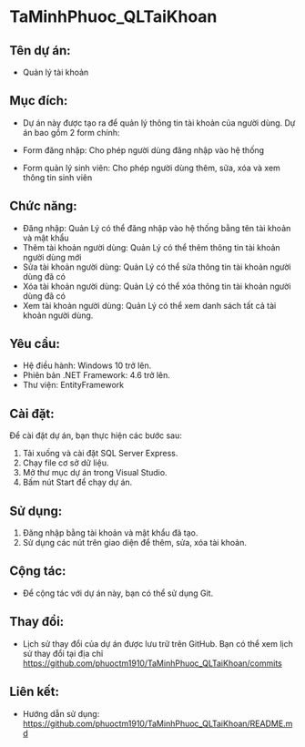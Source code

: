 # TaMinhPhuoc_QLTaiKhoan

## Tên dự án: 
* Quản lý tài khoản

## Mục đích: 
* Dự án này được tạo ra để quản lý thông tin tài khoản của người dùng. Dự án bao gồm 2 form chính:

* Form đăng nhập: Cho phép người dùng đăng nhập vào hệ thống
* Form quản lý sinh viên: Cho phép người dùng thêm, sửa, xóa và xem thông tin sinh viên

## Chức năng:

* Đăng nhập: Quản Lý có thể đăng nhập vào hệ thống bằng tên tài khoản và mật khẩu
* Thêm tài khoản người dùng: Quản Lý có thể thêm thông tin tài khoản người dùng mới
* Sửa tài khoản người dùng: Quản Lý có thể sửa thông tin tài khoản người dùng đã có
* Xóa tài khoản người dùng: Quản Lý có thể xóa thông tin tài khoản người dùng đã có
* Xem tài khoản người dùng: Quản Lý có thể xem danh sách tất cả tài khoản người dùng.

## Yêu cầu:

* Hệ điều hành: Windows 10 trở lên.
* Phiên bản .NET Framework: 4.6 trở lên.
* Thư viện: EntityFramework

## Cài đặt:
Để cài đặt dự án, bạn thực hiện các bước sau:

1. Tải xuống và cài đặt SQL Server Express.
2. Chạy file cơ sở dữ liệu.
3. Mở thư mục dự án trong Visual Studio.
4. Bấm nút Start để chạy dự án.

## Sử dụng:

1. Đăng nhập bằng tài khoản và mật khẩu đã tạo.
2. Sử dụng các nút trên giao diện để thêm, sửa, xóa tài khoản.

## Cộng tác:

* Để cộng tác với dự án này, bạn có thể sử dụng Git.

## Thay đổi:

* Lịch sử thay đổi của dự án được lưu trữ trên GitHub. Bạn có thể xem lịch sử thay đổi tại địa chỉ https://github.com/phuoctm1910/TaMinhPhuoc_QLTaiKhoan/commits

## Liên kết:

* Hướng dẫn sử dụng: https://github.com/phuoctm1910/TaMinhPhuoc_QLTaiKhoan/README.md
